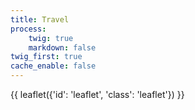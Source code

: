 ```yaml
---
title: Travel
process:
    twig: true
    markdown: false
twig_first: true
cache_enable: false
---
```


{{ leaflet({'id': 'leaflet', 'class': 'leaflet'}) }}
<script>
    var mymap = L.map('leaflet').setView([51.505, -0.09], 13);
</script>